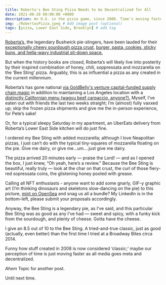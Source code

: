 ```yaml
---
title: Roberta's Bee Sting Pizza Needs to be Decentralized for All 
date: 2021-08-28 00:00:00 +0000
description: An O.G. in the pizza game, since 2008. Time's moving faster. 
img: ./RobertasPizza.jpeg # Add image post (optional)
tags: [pizza, Lower East Side, Brooklyn] # add tag
---
```

<a href='https://www.robertaspizza.com/' target='blank'>Roberta’s,</a> the legendary Bushwick pie-slingers, have been lauded for their <a href='https://cooking.nytimes.com/recipes/1018030-sourdough-pizza-dough' target='blank'>exceptionally chewy sourdough pizza crust</a>, <a href='https://www.theinfatuation.com/new-york/reviews/robertas' target='blank'>burger, pasta, cookies, sticky buns, and hella-wavy industrial sit-down space. </a>

But when the history books are closed, Roberta’s will likely live into posterity by their inspired combination of honey, chili, soppressata and mozzarella on the ‘Bee Sting’ pizza. Arguably, this is as influential a pizza as any created in the current millennium.

Roberta’s has gone national <a href='https://www.goldbelly.com/robertas-pizza' target='blank'>via GoldBelly's venture capital-funded supply chain magic</a> in addition to maintaining a Los Angeles location with a <a href='https://assets.ctfassets.net/9i2fy235qz3y/3lKeNdonD3SrywNSZsHFp8/4ca9dc4d368fe03d3af44c75dbcb73d1/210822_-_DINNER.pdf' target='blank'>distinctly Californian menu (wagyu beef carpaccio, anyone?).</a> Myself, I’ve eaten out with friends the last two weeks straight; I’m (almost) fully vaxxed up; skip the frozen pizza shipments and give me the in-person experience, for Pete’s sake! 

Or, for a typical sleepy Saturday in my apartment, an UberEats delivery from Roberta’s Lower East Side kitchen will do just fine.

I ordered my Bee Sting with added mozzarella; although I love Neapolitan pizzas, I just can’t do with the typical tiny-squares of mozzarella floating on the pie. Give me dairy, or give me...um....just give me dairy.

The pizza arrived 20 minutes early — praise the Lord! — and as I opened the box, I just knew, “Oh yeah, here’s a review.” Because the Bee Sting is beautiful, really truly — look at the char on that crust, the curl of those fiery-red sopressata coins, the glistening honey pooled with grease. 

Calling all NFT enthusiasts - anyone want to add some gnarly, GIF-y graphic art (I’m thinking dinosaurs and skeletons slow-dancing on the pie) to this picture, <a href='https://opensea.io/collection/free-mint-press-v2' target='blank'>mint on OpenSea</a> and snag us all a bundle? My LinkedIn is in the bottom-left, please submit your proposals accordingly. 

Anyway, the Bee Sting is a legendary pie, as I’ve said, and this particular Bee Sting was as good as any I’ve had — sweet and spicy, with a funky kick from the sourdough, and plenty of cheese. Gotta have the cheese. 

I give an 8.5 out of 10 to the Bee Sting. A tried-and-true classic, just as good (actually, even better) than the first time I tried at a Broadway Bites circa 2014. 

Funny how stuff created in 2008 is now considered ‘classic;’ maybe our perception of time is just moving faster as all media goes meta and decentralized. 

*Ahem* Topic for another post.

Until next time. 
